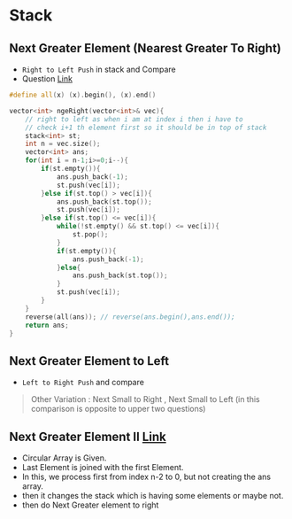 # Stack

## Next Greater Element (Nearest Greater To Right) 
- `Right to Left Push` in stack and Compare
- Question [Link](https://leetcode.com/problems/next-greater-element-i/)

```cpp
#define all(x) (x).begin(), (x).end()

vector<int> ngeRight(vector<int>& vec){
	// right to left as when i am at index i then i have to 
	// check i+1 th element first so it should be in top of stack
	stack<int> st;
	int n = vec.size();
	vector<int> ans;
	for(int i = n-1;i>=0;i--){
		if(st.empty()){
			ans.push_back(-1);
			st.push(vec[i]);
		}else if(st.top() > vec[i]){
			ans.push_back(st.top());
			st.push(vec[i]);
		}else if(st.top() <= vec[i]){
			while(!st.empty() && st.top() <= vec[i]){
				st.pop();
			}
			if(st.empty()){
				ans.push_back(-1);
			}else{
				ans.push_back(st.top());
			}
			st.push(vec[i]);
		}
	}
	reverse(all(ans)); // reverse(ans.begin(),ans.end());
	return ans;
}
```

## Next Greater Element to Left 

- `Left to Right Push` and compare

> Other Variation : Next Small to Right , Next Small to Left (in this comparison is opposite to upper two questions)

## Next Greater Element II [Link](https://leetcode.com/problems/next-greater-element-ii/)

- Circular Array is Given.
- Last Element is joined with the first Element.
- In this, we process first from index n-2 to 0, but not creating the ans array.
- then it changes the stack which is having some elements or maybe not.
- then do Next Greater element to right
